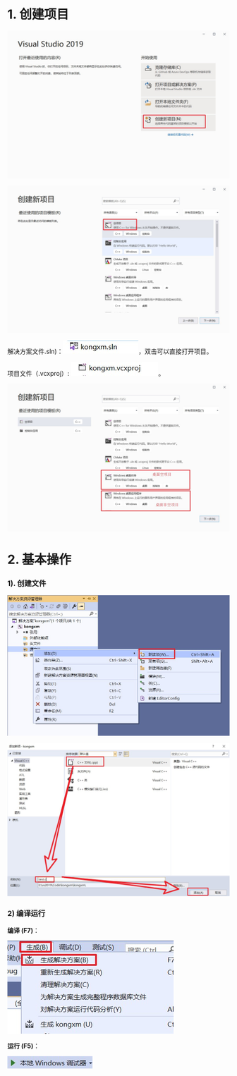 # 1. 创建项目

![](vs2019创建项目.assets/1.jpg)

![](vs2019创建项目.assets/2.jpg)

解决方案文件.sln)：![](vs2019创建项目.assets/3.jpg)，双击可以直接打开项目。

项目文件（.vcxproj）: ![](vs2019创建项目.assets/4.jpg)。

![]()![5](vs2019创建项目.assets/5.jpg)

# 2. 基本操作

### 1). 创建文件

![](vs2019创建项目.assets/6.jpg)

![](vs2019创建项目.assets/7.jpg)

### 2) 编译运行

**编译 (F7)**：

![](vs2019创建项目.assets/8.jpg)

**运行 (F5)**：

![](vs2019创建项目.assets/9.jpg)